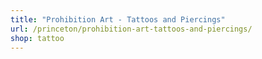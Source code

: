 ```yaml
---
title: "Prohibition Art - Tattoos and Piercings"
url: /princeton/prohibition-art-tattoos-and-piercings/
shop: tattoo
---
```

